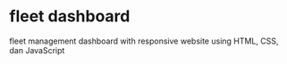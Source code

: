 # fleet dashboard

fleet management dashboard with responsive website using HTML, CSS, dan JavaScript
